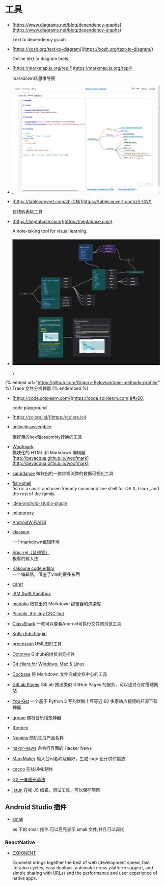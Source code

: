 # 工具

###

###

*   [https://www.diagrams.net/blog/dependency-graphs](https://www.diagrams.net/blog/dependency-graphs)

    Text to dependency graph
*   [https://xosh.org/text-to-diagram/](https://xosh.org/text-to-diagram/)

    Online text to diagram tools
*   [https://markmap.js.org/repl/](https://markmap.js.org/repl/)

    markdown转思维导图
* ![](<.gitbook/assets/image (1).png>)
*   [https://tableconvert.com/zh-CN/](https://tableconvert.com/zh-CN/)

    在线转表格工具
*   [https://heptabase.com/](https://heptabase.com)

    A note-taking tool for visual learning.
*   ![](<.gitbook/assets/image (2).png>)

    \




{% embed url="https://github.com/Grigory-Rylov/android-methods-profiler" %}
Trace 文件分析神器
{% endembed %}

*   [https://code.sololearn.com/](https://code.sololearn.com)&#x20;

    code playground
* [https://colors.lol/](https://colors.lol)
*   [onlinedisassembler](https://www.onlinedisassembler.com)&#x20;

    &#x20;很好用的hex和assembly转换的工具
* [Woofmark](http://bevacqua.github.io/woofmark)\
  模块化的 HTML 和 Markdown 编辑器\
  [http://bevacqua.github.io/woofmark](http://bevacqua.github.io/woofmark)
* [sanddance](https://www.sanddance.ms) 微软出的一款炒鸡流弊的数据可视化工具
* [fish-shell](http://fishshell.com)\
  fish is a smart and user-friendly command line shell for OS X, Linux, and the rest of the family.
* [idea-android-studio-plugin](https://github.com/Haehnchen/idea-android-studio-plugin)
* [mitmproxy](https://mitmproxy.org)
* [AndroidWiFiADB](https://github.com/pedrovgs/AndroidWiFiADB)&#x20;
*   [classeur](http://classeur.io)   &#x20;

    一个markdown编辑环境
* [Squirrel（鼠须管）](http://forrestchang.github.io/2015/10/31/squirrel-recommended/)\
  极客的输入法
* [Kakoune code editor](http://kakoune.org)\
  一个编辑器，借鉴了vim的很多东西
* [caret](http://caret.io)
* [IBM Swift Sandbox](http://swiftlang.ng.bluemix.net/#/repl)
* [madoko](https://www.madoko.net) 微软出的 Markdown 编辑器和渲染库
* [Piccolo, the tiny CNC-bot](http://www.piccolo.cc)
* [ClassShark](https://github.com/google/android-classyshark) 一款可以查看Android可执行文件的浏览工具
* [Kotlin Edu Plugin](https://plus.google.com/+PhilippeBreault/posts/GyYyANjxNE3)
* [processon](http://www.processon.com) UML图形工具
* [Octotree](https://chrome.google.com/webstore/detail/octotree/bkhaagjahfmjljalopjnoealnfndnagc) Github的树状浏览插件
* [Git client,for Windows, Mac & Linux](https://www.gitkraken.com/download)
* [Docbase](https://github.com/appbaseio/docbase) 将 Markdown 文件变成文档中心的工具
* [GitLab Pages](http://pages.gitlab.io) GitLab 推出类似 GitHub Pages 的服务，可以通过仓库搭建网站
* [You-Get](https://you-get.org) 一个基于 Python 3 写的优酷土豆等近 60 多家站点视频的开源下载神器
* [qroom](http://qroom.co) 随机音乐播放神器
* [fbredex](http://fbredex.com)
* [Nomino](http://carrapide.com/nomino/) 随机生成产品名称
* [haxor-news](https://github.com/donnemartin/haxor-news) 命令行界面的 Hacker News
* [MarkMaker](http://emblemmatic.org/markmaker/#/) 输入公司名称及偏好，生成 logo 设计供你挑选
* [cacoo](https://cacoo.com/getstarted/) 在线UML制作
* [G2 一套图形语法](https://g2.alipay.com/demo/)
* [jsrun](http://jsrun.net) 在线 JS 编辑，测试工具，可以保存项目

## Android Studio 插件

*   [smali](https://github.com/JesusFreke/smali/wiki)

    as 下的 smali 插件,可以高亮显示 smali 文件,并且可以调试

### ReactNative

*   [EXPONENT](https://exponentjs.com)   &#x20;

    Exponent brings together the best of web (development speed, fast iteration cycles, easy deploys, automatic cross-platform support, and simple sharing with URLs) and the performance and user experience of native apps.
